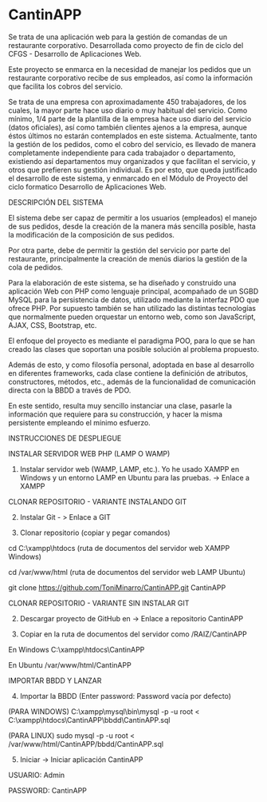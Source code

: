 # CantinAPP
Se trata de una aplicación web para la gestión de comandas de un restaurante corporativo. Desarrollada como proyecto de fin de ciclo del CFGS - Desarrollo de Aplicaciones Web.

Este proyecto se enmarca en la necesidad de manejar los pedidos que un restaurante corporativo recibe de sus empleados, así como la información que facilita los cobros del servicio.

Se trata de una empresa con aproximadamente 450 trabajadores, de los cuales, la mayor parte hace uso diario o muy habitual del servicio. Como mínimo, 1/4 parte de la plantilla de la empresa hace uso diario del servicio (datos oficiales), así como también clientes ajenos a la empresa, aunque éstos últimos no estarán contemplados en este sistema. 
Actualmente, tanto la gestión de los pedidos, como el cobro del servicio, es llevado de manera completamente independiente para cada trabajador o departamento, existiendo así departamentos muy organizados y que facilitan el servicio, y otros que prefieren su gestión individual. Es por esto, que queda justificado el desarrollo de este sistema, y enmarcado en el Módulo de Proyecto del ciclo formatico Desarrollo de Aplicaciones Web.



DESCRIPCIÓN DEL SISTEMA


El sistema debe ser capaz de permitir a los usuarios (empleados) el manejo de sus pedidos, desde la creación de la manera más sencilla posible, hasta la modificación de la composición de sus pedidos.

Por otra parte, debe de permitir la gestión del servicio por parte del restaurante, principalmente la creación de menús diarios la gestión de la cola de pedidos.

Para la elaboración de este sistema, se ha diseñado y construido una aplicación Web con PHP como lenguaje principal, acompañado de un SGBD MySQL para la persistencia de datos, utilizado mediante la interfaz PDO que ofrece PHP. Por supuesto también se han utilizado las distintas tecnologías que normalmente pueden orquestar un entorno web, como son JavaScript, AJAX, CSS, Bootstrap, etc.

El enfoque del proyecto es mediante el paradigma POO, para lo que se han creado las clases que soportan una posible solución al problema propuesto.

Además de esto, y como filosofía personal, adoptada en base al desarrollo en diferentes frameworks, cada clase contiene la definición de atributos, constructores, métodos, etc., además de la funcionalidad de comunicación directa con la BBDD a través de PDO.

En este sentido, resulta muy sencillo instanciar una clase, pasarle la información que requiere para su construcción, y hacer la misma persistente empleando el mínimo esfuerzo.


INSTRUCCIONES DE DESPLIEGUE

INSTALAR SERVIDOR WEB PHP (LAMP O WAMP)


1.	Instalar servidor web (WAMP, LAMP, etc.). Yo he usado XAMPP en Windows y un entorno LAMP en Ubuntu para las pruebas.  -> Enlace a XAMPP


CLONAR REPOSITORIO - VARIANTE INSTALANDO GIT


2.	Instalar Git - > Enlace a GIT

3.	Clonar repositorio (copiar y pegar comandos)

cd C:\xampp\htdocs (ruta de documentos del servidor web XAMPP Windows)

cd /var/www/html (ruta de documentos del servidor web LAMP Ubuntu)

git clone https://github.com/ToniMinarro/CantinAPP.git CantinAPP


CLONAR REPOSITORIO - VARIANTE SIN INSTALAR GIT

2.	Descargar proyecto de GitHub en -> Enlace a repositorio CantinAPP 

3.	Copiar en la ruta de documentos del servidor como /RAIZ/CantinAPP

En Windows C:\xampp\htdocs\CantinAPP

En Ubuntu /var/www/html/CantinAPP

IMPORTAR BBDD Y LANZAR

4.	Importar la BBDD (Enter password: Password vacía por defecto)

(PARA WINDOWS) C:\xampp\mysql\bin\mysql -p -u root < C:\xampp\htdocs\CantinAPP\bbdd\CantinAPP.sql


(PARA LINUX) sudo mysql -p -u root < /var/www/html/CantinAPP/bbdd/CantinAPP.sql

5.	Iniciar -> Iniciar aplicación CantinAPP




USUARIO: Admin

PASSWORD: CantinAPP
